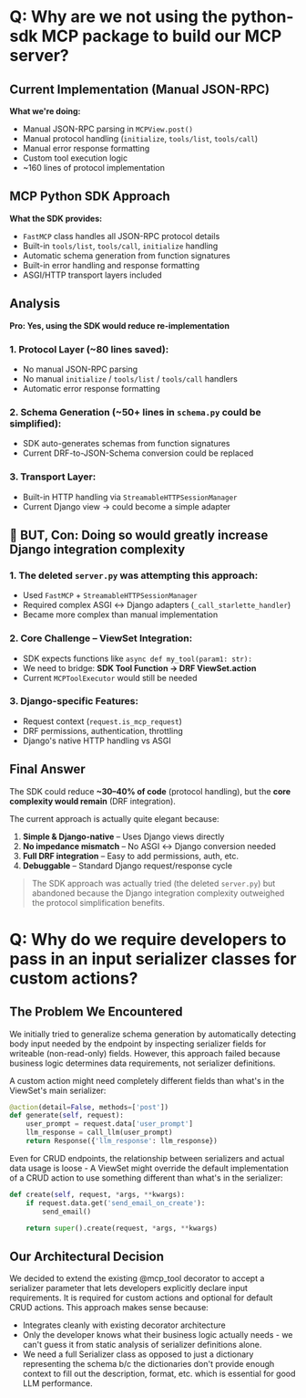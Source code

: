 # Q: Why are we not using the python-sdk MCP package to build our MCP server?

## Current Implementation (Manual JSON-RPC)

**What we're doing:**

- Manual JSON-RPC parsing in `MCPView.post()`
- Manual protocol handling (`initialize`, `tools/list`, `tools/call`)
- Manual error response formatting
- Custom tool execution logic
- \~160 lines of protocol implementation

## MCP Python SDK Approach

**What the SDK provides:**

- `FastMCP` class handles all JSON-RPC protocol details
- Built-in `tools/list`, `tools/call`, `initialize` handling
- Automatic schema generation from function signatures
- Built-in error handling and response formatting
- ASGI/HTTP transport layers included

## Analysis

**Pro: Yes, using the SDK would reduce re-implementation**

### 1. Protocol Layer (\~80 lines saved):

- No manual JSON-RPC parsing
- No manual `initialize` / `tools/list` / `tools/call` handlers
- Automatic error response formatting

### 2. Schema Generation (\~50+ lines in `schema.py` could be simplified):

- SDK auto-generates schemas from function signatures
- Current DRF-to-JSON-Schema conversion could be replaced

### 3. Transport Layer:

- Built-in HTTP handling via `StreamableHTTPSessionManager`
- Current Django view → could become a simple adapter

## 🚧 BUT, Con: Doing so would greatly increase Django integration complexity

### 1. The deleted `server.py` was attempting this approach:

- Used `FastMCP` + `StreamableHTTPSessionManager`
- Required complex ASGI ↔ Django adapters (`_call_starlette_handler`)
- Became more complex than manual implementation

### 2. Core Challenge – ViewSet Integration:

- SDK expects functions like `async def my_tool(param1: str):`
- We need to bridge: **SDK Tool Function → DRF ViewSet.action**
- Current `MCPToolExecutor` would still be needed

### 3. Django-specific Features:

- Request context (`request.is_mcp_request`)
- DRF permissions, authentication, throttling
- Django's native HTTP handling vs ASGI

## Final Answer

The SDK could reduce **\~30–40% of code** (protocol handling),
but the **core complexity would remain** (DRF integration).

The current approach is actually quite elegant because:

1. **Simple & Django-native** – Uses Django views directly
2. **No impedance mismatch** – No ASGI ↔ Django conversion needed
3. **Full DRF integration** – Easy to add permissions, auth, etc.
4. **Debuggable** – Standard Django request/response cycle

> The SDK approach was actually tried (the deleted `server.py`) but abandoned because the Django integration complexity outweighed the protocol simplification benefits.

# Q: Why do we require developers to pass in an input serializer classes for custom actions?

## The Problem We Encountered

We initially tried to generalize schema generation by automatically detecting body input needed by the endpoint by inspecting serializer fields for writeable (non-read-only) fields. However, this approach failed because business logic determines data requirements, not serializer definitions.

A custom action might need completely different fields than what's in the ViewSet's main serializer:

```python
@action(detail=False, methods=['post'])
def generate(self, request):
    user_prompt = request.data['user_prompt']
    llm_response = call_llm(user_prompt)
    return Response({'llm_response': llm_response})
```

Even for CRUD endpoints, the relationship between serializers and actual data usage is loose - A ViewSet might override the default implementation of a CRUD action to use something different than what's in the serializer:

```python
def create(self, request, *args, **kwargs):
    if request.data.get('send_email_on_create'):
        send_email()

    return super().create(request, *args, **kwargs)
```

## Our Architectural Decision

We decided to extend the existing @mcp_tool decorator to accept a serializer parameter that lets developers explicitly declare input requirements. It is required for custom actions and optional for default CRUD actions. This approach makes sense because:

- Integrates cleanly with existing decorator architecture
- Only the developer knows what their business logic actually needs - we can't guess it from static analysis of serializer definitions alone.
- We need a full Serializer class as opposed to just a dictionary representing the schema b/c the dictionaries don't provide enough context to fill out the description, format, etc. which is essential for good LLM performance.
